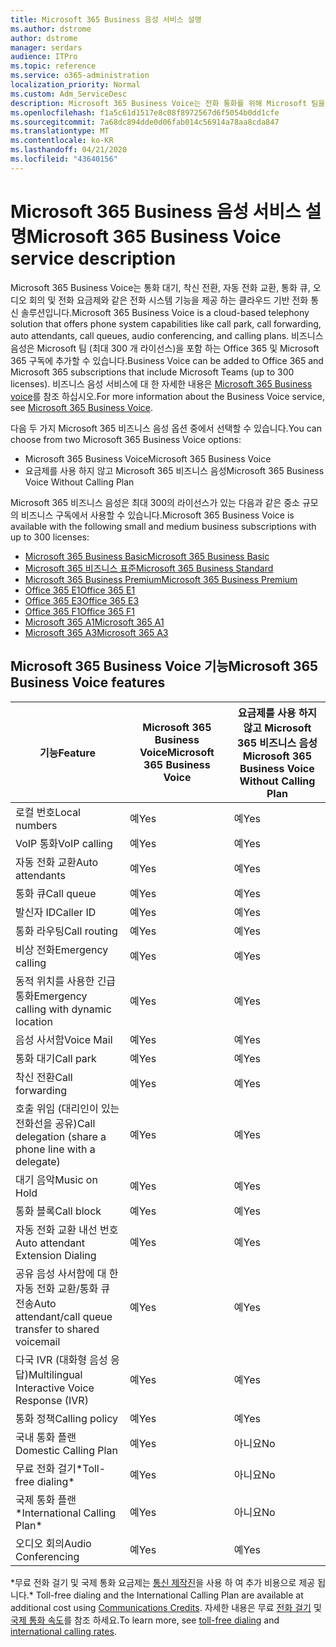 ```yaml
---
title: Microsoft 365 Business 음성 서비스 설명
ms.author: dstrome
author: dstrome
manager: serdars
audience: ITPro
ms.topic: reference
ms.service: o365-administration
localization_priority: Normal
ms.custom: Adm_ServiceDesc
description: Microsoft 365 Business Voice는 전화 통화를 위해 Microsoft 팀을 사용할 수 있는 추가 기능 서비스입니다. 전화 시스템, 국내 통화 계획, SMS 및 오디오 회의를 결합 한 것입니다.
ms.openlocfilehash: f1a5c61d1517e8c08f8972567d6f5054b0dd1cfe
ms.sourcegitcommit: 7a68dc894dde0d06fab014c56914a78aa8cda847
ms.translationtype: MT
ms.contentlocale: ko-KR
ms.lasthandoff: 04/21/2020
ms.locfileid: "43640156"
---
```

# <a name="microsoft-365-business-voice-service-description"></a><span data-ttu-id="558fd-104">Microsoft 365 Business 음성 서비스 설명</span><span class="sxs-lookup"><span data-stu-id="558fd-104">Microsoft 365 Business Voice service description</span></span>

<span data-ttu-id="558fd-105">Microsoft 365 Business Voice는 통화 대기, 착신 전환, 자동 전화 교환, 통화 큐, 오디오 회의 및 전화 요금제와 같은 전화 시스템 기능을 제공 하는 클라우드 기반 전화 통신 솔루션입니다.</span><span class="sxs-lookup"><span data-stu-id="558fd-105">Microsoft 365 Business Voice is a cloud-based telephony solution that offers phone system capabilities like call park, call forwarding, auto attendants, call queues, audio conferencing, and calling plans.</span></span> <span data-ttu-id="558fd-106">비즈니스 음성은 Microsoft 팀 (최대 300 개 라이선스)을 포함 하는 Office 365 및 Microsoft 365 구독에 추가할 수 있습니다.</span><span class="sxs-lookup"><span data-stu-id="558fd-106">Business Voice can be added to Office 365 and Microsoft 365 subscriptions that include Microsoft Teams (up to 300 licenses).</span></span> <span data-ttu-id="558fd-107">비즈니스 음성 서비스에 대 한 자세한 내용은 [Microsoft 365 Business voice](https://docs.microsoft.com/MicrosoftTeams/business-voice/whats-business-voice)를 참조 하십시오.</span><span class="sxs-lookup"><span data-stu-id="558fd-107">For more information about the Business Voice service, see [Microsoft 365 Business Voice](https://docs.microsoft.com/MicrosoftTeams/business-voice/whats-business-voice).</span></span>

<span data-ttu-id="558fd-108">다음 두 가지 Microsoft 365 비즈니스 음성 옵션 중에서 선택할 수 있습니다.</span><span class="sxs-lookup"><span data-stu-id="558fd-108">You can choose from two Microsoft 365 Business Voice options:</span></span>

- <span data-ttu-id="558fd-109">Microsoft 365 Business Voice</span><span class="sxs-lookup"><span data-stu-id="558fd-109">Microsoft 365 Business Voice</span></span>
- <span data-ttu-id="558fd-110">요금제를 사용 하지 않고 Microsoft 365 비즈니스 음성</span><span class="sxs-lookup"><span data-stu-id="558fd-110">Microsoft 365 Business Voice Without Calling Plan</span></span>

<span data-ttu-id="558fd-111">Microsoft 365 비즈니스 음성은 최대 300의 라이선스가 있는 다음과 같은 중소 규모의 비즈니스 구독에서 사용할 수 있습니다.</span><span class="sxs-lookup"><span data-stu-id="558fd-111">Microsoft 365 Business Voice is available with the following small and medium business subscriptions with up to 300 licenses:</span></span>

- [<span data-ttu-id="558fd-112">Microsoft 365 Business Basic</span><span class="sxs-lookup"><span data-stu-id="558fd-112">Microsoft 365 Business Basic</span></span>](office-365-platform-service-description/office-365-platform-service-description.md)
- [<span data-ttu-id="558fd-113">Microsoft 365 비즈니스 표준</span><span class="sxs-lookup"><span data-stu-id="558fd-113">Microsoft 365 Business Standard</span></span>](office-365-platform-service-description/office-365-platform-service-description.md)
- [<span data-ttu-id="558fd-114">Microsoft 365 Business Premium</span><span class="sxs-lookup"><span data-stu-id="558fd-114">Microsoft 365 Business Premium</span></span>](microsoft-365-business-service-description.md)
- [<span data-ttu-id="558fd-115">Office 365 E1</span><span class="sxs-lookup"><span data-stu-id="558fd-115">Office 365 E1</span></span>](https://www.microsoft.com/en-us/microsoft-365/business/office-365-enterprise-e1-business-software?activetab=pivot%3aoverviewtab)
- [<span data-ttu-id="558fd-116">Office 365 E3</span><span class="sxs-lookup"><span data-stu-id="558fd-116">Office 365 E3</span></span>](https://www.microsoft.com/en-us/microsoft-365/business/office-365-enterprise-e3-business-software?activetab=pivot%3aoverviewtab)
- [<span data-ttu-id="558fd-117">Office 365 F1</span><span class="sxs-lookup"><span data-stu-id="558fd-117">Office 365 F1</span></span>](https://www.microsoft.com/en-us/microsoft-365/business/office-365-f1?activetab=pivot%3aoverviewtab)
- [<span data-ttu-id="558fd-118">Microsoft 365 A1</span><span class="sxs-lookup"><span data-stu-id="558fd-118">Microsoft 365 A1</span></span>](https://www.microsoft.com/en-us/microsoft-365/academic/compare-office-365-education-plans?activetab=tab:primaryr1)
- [<span data-ttu-id="558fd-119">Microsoft 365 A3</span><span class="sxs-lookup"><span data-stu-id="558fd-119">Microsoft 365 A3</span></span>](https://www.microsoft.com/en-us/microsoft-365/academic/compare-office-365-education-plans?activetab=tab:primaryr1)

## <a name="microsoft-365-business-voice-features"></a><span data-ttu-id="558fd-120">Microsoft 365 Business Voice 기능</span><span class="sxs-lookup"><span data-stu-id="558fd-120">Microsoft 365 Business Voice features</span></span>

| <span data-ttu-id="558fd-121">**기능**</span><span class="sxs-lookup"><span data-stu-id="558fd-121">**Feature**</span></span>                                            | <span data-ttu-id="558fd-122">**Microsoft 365 Business Voice**</span><span class="sxs-lookup"><span data-stu-id="558fd-122">**Microsoft 365 Business Voice**</span></span> | <span data-ttu-id="558fd-123">**요금제를 사용 하지 않고 Microsoft 365 비즈니스 음성**</span><span class="sxs-lookup"><span data-stu-id="558fd-123">**Microsoft 365 Business Voice Without Calling Plan**</span></span> |
|--------------------------------------------------------|----------------------------------|-------------------------------------------------------|
| <span data-ttu-id="558fd-124">로컬 번호</span><span class="sxs-lookup"><span data-stu-id="558fd-124">Local numbers</span></span>                                          | <span data-ttu-id="558fd-125">예</span><span class="sxs-lookup"><span data-stu-id="558fd-125">Yes</span></span>                              | <span data-ttu-id="558fd-126">예</span><span class="sxs-lookup"><span data-stu-id="558fd-126">Yes</span></span>                                                   |
| <span data-ttu-id="558fd-127">VoIP 통화</span><span class="sxs-lookup"><span data-stu-id="558fd-127">VoIP calling</span></span>                                           | <span data-ttu-id="558fd-128">예</span><span class="sxs-lookup"><span data-stu-id="558fd-128">Yes</span></span>                              | <span data-ttu-id="558fd-129">예</span><span class="sxs-lookup"><span data-stu-id="558fd-129">Yes</span></span>                                                   |
| <span data-ttu-id="558fd-130">자동 전화 교환</span><span class="sxs-lookup"><span data-stu-id="558fd-130">Auto attendants</span></span>                                        | <span data-ttu-id="558fd-131">예</span><span class="sxs-lookup"><span data-stu-id="558fd-131">Yes</span></span>                              | <span data-ttu-id="558fd-132">예</span><span class="sxs-lookup"><span data-stu-id="558fd-132">Yes</span></span>                                                   |
| <span data-ttu-id="558fd-133">통화 큐</span><span class="sxs-lookup"><span data-stu-id="558fd-133">Call queue</span></span>                                             | <span data-ttu-id="558fd-134">예</span><span class="sxs-lookup"><span data-stu-id="558fd-134">Yes</span></span>                              | <span data-ttu-id="558fd-135">예</span><span class="sxs-lookup"><span data-stu-id="558fd-135">Yes</span></span>                                                   |
| <span data-ttu-id="558fd-136">발신자 ID</span><span class="sxs-lookup"><span data-stu-id="558fd-136">Caller ID</span></span>                                              | <span data-ttu-id="558fd-137">예</span><span class="sxs-lookup"><span data-stu-id="558fd-137">Yes</span></span>                              | <span data-ttu-id="558fd-138">예</span><span class="sxs-lookup"><span data-stu-id="558fd-138">Yes</span></span>                                                   |
| <span data-ttu-id="558fd-139">통화 라우팅</span><span class="sxs-lookup"><span data-stu-id="558fd-139">Call routing</span></span>                                           | <span data-ttu-id="558fd-140">예</span><span class="sxs-lookup"><span data-stu-id="558fd-140">Yes</span></span>                              | <span data-ttu-id="558fd-141">예</span><span class="sxs-lookup"><span data-stu-id="558fd-141">Yes</span></span>                                                   |
| <span data-ttu-id="558fd-142">비상 전화</span><span class="sxs-lookup"><span data-stu-id="558fd-142">Emergency calling</span></span>                                      | <span data-ttu-id="558fd-143">예</span><span class="sxs-lookup"><span data-stu-id="558fd-143">Yes</span></span>                              | <span data-ttu-id="558fd-144">예</span><span class="sxs-lookup"><span data-stu-id="558fd-144">Yes</span></span>                                                   |
| <span data-ttu-id="558fd-145">동적 위치를 사용한 긴급 통화</span><span class="sxs-lookup"><span data-stu-id="558fd-145">Emergency calling with dynamic location</span></span>                | <span data-ttu-id="558fd-146">예</span><span class="sxs-lookup"><span data-stu-id="558fd-146">Yes</span></span>                              | <span data-ttu-id="558fd-147">예</span><span class="sxs-lookup"><span data-stu-id="558fd-147">Yes</span></span>                                                   |
| <span data-ttu-id="558fd-148">음성 사서함</span><span class="sxs-lookup"><span data-stu-id="558fd-148">Voice Mail</span></span>                                             | <span data-ttu-id="558fd-149">예</span><span class="sxs-lookup"><span data-stu-id="558fd-149">Yes</span></span>                              | <span data-ttu-id="558fd-150">예</span><span class="sxs-lookup"><span data-stu-id="558fd-150">Yes</span></span>                                                   |
| <span data-ttu-id="558fd-151">통화 대기</span><span class="sxs-lookup"><span data-stu-id="558fd-151">Call park</span></span>                                              | <span data-ttu-id="558fd-152">예</span><span class="sxs-lookup"><span data-stu-id="558fd-152">Yes</span></span>                              | <span data-ttu-id="558fd-153">예</span><span class="sxs-lookup"><span data-stu-id="558fd-153">Yes</span></span>                                                   |
| <span data-ttu-id="558fd-154">착신 전환</span><span class="sxs-lookup"><span data-stu-id="558fd-154">Call forwarding</span></span>                                        | <span data-ttu-id="558fd-155">예</span><span class="sxs-lookup"><span data-stu-id="558fd-155">Yes</span></span>                              | <span data-ttu-id="558fd-156">예</span><span class="sxs-lookup"><span data-stu-id="558fd-156">Yes</span></span>                                                   |
| <span data-ttu-id="558fd-157">호출 위임 (대리인이 있는 전화선을 공유)</span><span class="sxs-lookup"><span data-stu-id="558fd-157">Call delegation (share a phone line with a delegate)</span></span>   | <span data-ttu-id="558fd-158">예</span><span class="sxs-lookup"><span data-stu-id="558fd-158">Yes</span></span>                              | <span data-ttu-id="558fd-159">예</span><span class="sxs-lookup"><span data-stu-id="558fd-159">Yes</span></span>                                                   |
| <span data-ttu-id="558fd-160">대기 음악</span><span class="sxs-lookup"><span data-stu-id="558fd-160">Music on Hold</span></span>                                          | <span data-ttu-id="558fd-161">예</span><span class="sxs-lookup"><span data-stu-id="558fd-161">Yes</span></span>                              | <span data-ttu-id="558fd-162">예</span><span class="sxs-lookup"><span data-stu-id="558fd-162">Yes</span></span>                                                   |
| <span data-ttu-id="558fd-163">통화 블록</span><span class="sxs-lookup"><span data-stu-id="558fd-163">Call block</span></span>                                             | <span data-ttu-id="558fd-164">예</span><span class="sxs-lookup"><span data-stu-id="558fd-164">Yes</span></span>                              | <span data-ttu-id="558fd-165">예</span><span class="sxs-lookup"><span data-stu-id="558fd-165">Yes</span></span>                                                   |
| <span data-ttu-id="558fd-166">자동 전화 교환 내선 번호</span><span class="sxs-lookup"><span data-stu-id="558fd-166">Auto attendant Extension Dialing</span></span>                       | <span data-ttu-id="558fd-167">예</span><span class="sxs-lookup"><span data-stu-id="558fd-167">Yes</span></span>                              | <span data-ttu-id="558fd-168">예</span><span class="sxs-lookup"><span data-stu-id="558fd-168">Yes</span></span>                                                   |
| <span data-ttu-id="558fd-169">공유 음성 사서함에 대 한 자동 전화 교환/통화 큐 전송</span><span class="sxs-lookup"><span data-stu-id="558fd-169">Auto attendant/call queue transfer to shared voicemail</span></span> | <span data-ttu-id="558fd-170">예</span><span class="sxs-lookup"><span data-stu-id="558fd-170">Yes</span></span>                              | <span data-ttu-id="558fd-171">예</span><span class="sxs-lookup"><span data-stu-id="558fd-171">Yes</span></span>                                                   |
| <span data-ttu-id="558fd-172">다국 IVR (대화형 음성 응답)</span><span class="sxs-lookup"><span data-stu-id="558fd-172">Multilingual Interactive Voice Response (IVR)</span></span>          | <span data-ttu-id="558fd-173">예</span><span class="sxs-lookup"><span data-stu-id="558fd-173">Yes</span></span>                              | <span data-ttu-id="558fd-174">예</span><span class="sxs-lookup"><span data-stu-id="558fd-174">Yes</span></span>                                                   |
| <span data-ttu-id="558fd-175">통화 정책</span><span class="sxs-lookup"><span data-stu-id="558fd-175">Calling policy</span></span>                                         | <span data-ttu-id="558fd-176">예</span><span class="sxs-lookup"><span data-stu-id="558fd-176">Yes</span></span>                              | <span data-ttu-id="558fd-177">예</span><span class="sxs-lookup"><span data-stu-id="558fd-177">Yes</span></span>                                                   |
| <span data-ttu-id="558fd-178">국내 통화 플랜</span><span class="sxs-lookup"><span data-stu-id="558fd-178">Domestic Calling Plan</span></span>                                  | <span data-ttu-id="558fd-179">예</span><span class="sxs-lookup"><span data-stu-id="558fd-179">Yes</span></span>                              | <span data-ttu-id="558fd-180">아니요</span><span class="sxs-lookup"><span data-stu-id="558fd-180">No</span></span>                                                    |
| <span data-ttu-id="558fd-181">무료 전화 걸기\*</span><span class="sxs-lookup"><span data-stu-id="558fd-181">Toll-free dialing\*</span></span>                                    | <span data-ttu-id="558fd-182">예</span><span class="sxs-lookup"><span data-stu-id="558fd-182">Yes</span></span>                              | <span data-ttu-id="558fd-183">아니요</span><span class="sxs-lookup"><span data-stu-id="558fd-183">No</span></span>                                                    |
| <span data-ttu-id="558fd-184">국제 통화 플랜\*</span><span class="sxs-lookup"><span data-stu-id="558fd-184">International Calling Plan\*</span></span>                           | <span data-ttu-id="558fd-185">예</span><span class="sxs-lookup"><span data-stu-id="558fd-185">Yes</span></span>                              | <span data-ttu-id="558fd-186">아니요</span><span class="sxs-lookup"><span data-stu-id="558fd-186">No</span></span>                                                    |
| <span data-ttu-id="558fd-187">오디오 회의</span><span class="sxs-lookup"><span data-stu-id="558fd-187">Audio Conferencing</span></span>                                     | <span data-ttu-id="558fd-188">예</span><span class="sxs-lookup"><span data-stu-id="558fd-188">Yes</span></span>                              | <span data-ttu-id="558fd-189">예</span><span class="sxs-lookup"><span data-stu-id="558fd-189">Yes</span></span>                                                   |
 
<span data-ttu-id="558fd-190">\*무료 전화 걸기 및 국제 통화 요금제는 [통신 제작진](https://docs.microsoft.com/microsoftteams/what-are-communications-credits)을 사용 하 여 추가 비용으로 제공 됩니다.</span><span class="sxs-lookup"><span data-stu-id="558fd-190">\* Toll-free dialing and the International Calling Plan are available at additional cost using [Communications Credits](https://docs.microsoft.com/microsoftteams/what-are-communications-credits).</span></span> <span data-ttu-id="558fd-191">자세한 내용은 무료 [전화 걸기](https://docs.microsoft.com/microsoftteams/toll-free-dialing-limitations-and-restrictions) 및 [국제 통화 속도](https://products.office.com/microsoft-teams/online-meeting-solutions#Rates)를 참조 하세요.</span><span class="sxs-lookup"><span data-stu-id="558fd-191">To learn more, see [toll-free dialing](https://docs.microsoft.com/microsoftteams/toll-free-dialing-limitations-and-restrictions) and [international calling rates](https://products.office.com/microsoft-teams/online-meeting-solutions#Rates).</span></span>
